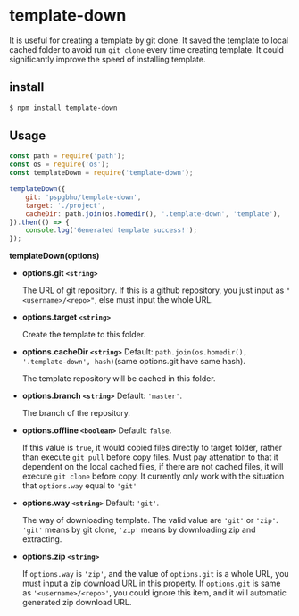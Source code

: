 # template-down

It is useful for creating a template by git clone. It saved the template to local cached folder to avoid run `git clone` every time creating template. It could significantly improve the speed of installing template.

## install

```bash
$ npm install template-down
```

## Usage

```js
const path = require('path');
const os = require('os');
const templateDown = require('template-down');

templateDown({
    git: 'pspgbhu/template-down',
    target: './project',
    cacheDir: path.join(os.homedir(), '.template-down', 'template'),
}).then(() => {
    console.log('Generated template success!');
});
```

**templateDown(options)**

- **options.git `<string>`**

    The URL of git repository. If this is a github repository, you just input as `"<username>/<repo>"`, else must input the whole URL.

- **options.target `<string>`**

    Create the template to this folder.

- **options.cacheDir `<string>`**
    Default: `path.join(os.homedir(), '.template-down', hash)`(same options.git have same hash).

    The template repository will be cached in this folder.

- **options.branch `<string>`**
    Default: `'master'`.

    The branch of the repository.

- **options.offline `<boolean>`**
    Default: `false`.

    If this value is `true`, it would copied files directly to target folder, rather than execute `git pull` before copy files. Must pay attenation to that it dependent on the local cached files, if there are not cached files, it will execute `git clone` before copy. It currently only work with the situation that `options.way` equal to `'git'`

- **options.way `<string>`**
    Default: `'git'`.

    The way of downloading template. The valid value are `'git'` or `'zip'`. `'git'` means by git clone, `'zip'` means by downloading zip and extracting.

- **options.zip `<string>`**

    If `options.way` is `'zip'`, and the value of `options.git` is a whole URL, you must input a zip download URL in this property. If `options.git` is same as `'<username>/<repo>'`, you could ignore this item, and it will automatic generated zip download URL.
